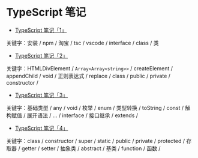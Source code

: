 # TypeScript 笔记

- [TypeScript 笔记「1」](https://zhuanlan.zhihu.com/p/53272443)

关键字：安装 / npm / 淘宝 / tsc / vscode / interface / class / 类

- [TypeScript 笔记「2」](https://zhuanlan.zhihu.com/p/53273002)

关键字：HTMLDivElement / `Array<Array<string>>` / createElement / appendChild / void / 正则表达式 / replace / class / public / private / constructor /

- [TypeScript 笔记「3」](https://zhuanlan.zhihu.com/p/53373648)

关键字：基础类型 / any / void / 枚举 / enum / 类型转换 / toString / const / 解构赋值 / 展开语法 / ... / interface / 接口继承 / extends /

- [TypeScript 笔记「4」](https://zhuanlan.zhihu.com/p/53505996)

关键字：class / constructor / super / static / public / private / protected / 存取器 / getter / setter / 抽象类 / abstract / 基类 / function / 函数 /